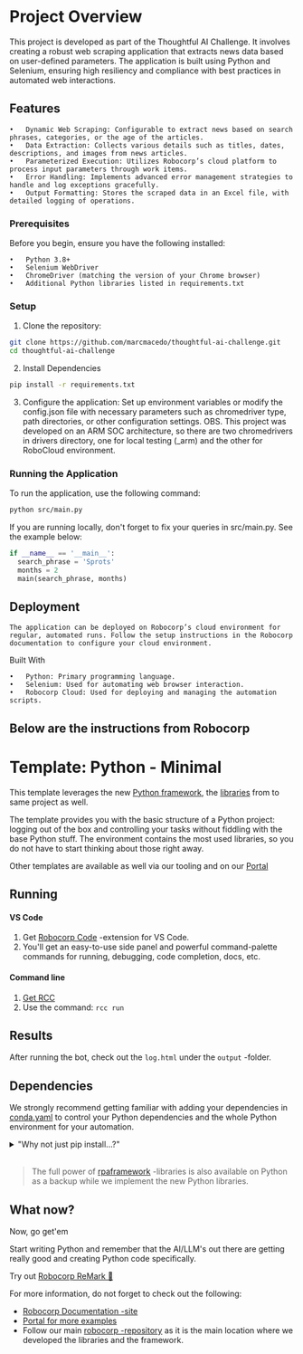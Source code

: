 # Project Overview

This project is developed as part of the Thoughtful AI Challenge. It involves creating a robust web scraping application that extracts news data based on user-defined parameters. The application is built using Python and Selenium, ensuring high resiliency and compliance with best practices in automated web interactions.

## Features

	•	Dynamic Web Scraping: Configurable to extract news based on search phrases, categories, or the age of the articles.
	•	Data Extraction: Collects various details such as titles, dates, descriptions, and images from news articles.
	•	Parameterized Execution: Utilizes Robocorp’s cloud platform to process input parameters through work items.
	•	Error Handling: Implements advanced error management strategies to handle and log exceptions gracefully.
	•	Output Formatting: Stores the scraped data in an Excel file, with detailed logging of operations.

### Prerequisites

Before you begin, ensure you have the following installed:

	•	Python 3.8+
	•	Selenium WebDriver
	•	ChromeDriver (matching the version of your Chrome browser)
	•	Additional Python libraries listed in requirements.txt

### Setup

1. Clone the repository:
  ```bash
  git clone https://github.com/marcmacedo/thoughtful-ai-challenge.git
  cd thoughtful-ai-challenge
  ```
 
  2. Install Dependencies
  
  ```bash
  pip install -r requirements.txt
  ```

  3. Configure the application:
	  Set up environment variables or modify the config.json file with necessary parameters such as chromedriver type, path directories, or other configuration settings.
    OBS. This project was developed on an ARM SOC architecture, so there are two chromedrivers in drivers directory, one for local testing (_arm) and the other for RoboCloud environment.
  
### Running the Application

To run the application, use the following command:
  ```bash
  python src/main.py
  ```
If you are running locally, don't forget to fix your queries in src/main.py. See the example below:
```python
if __name__ == '__main__':
  search_phrase = 'Sprots'
  months = 2
  main(search_phrase, months)
```

## Deployment

	The application can be deployed on Robocorp’s cloud environment for regular, automated runs. Follow the setup instructions in the Robocorp documentation to configure your cloud environment.

Built With

	•	Python: Primary programming language.
	•	Selenium: Used for automating web browser interaction.
	•	Robocorp Cloud: Used for deploying and managing the automation scripts.


Below are the instructions from Robocorp
---

# Template: Python - Minimal

This template leverages the new [Python framework](https://github.com/robocorp/robocorp), the [libraries](https://github.com/robocorp/robocorp/blob/master/docs/README.md#python-libraries) from to same project as well.

The template provides you with the basic structure of a Python project: logging out of the box and controlling your tasks without fiddling with the base Python stuff. The environment contains the most used libraries, so you do not have to start thinking about those right away. 

Other templates are available as well via our tooling and on our [Portal](https://robocorp.com/portal/tag/template)

## Running

#### VS Code
1. Get [Robocorp Code](https://robocorp.com/docs/developer-tools/visual-studio-code/extension-features) -extension for VS Code.
1. You'll get an easy-to-use side panel and powerful command-palette commands for running, debugging, code completion, docs, etc.

#### Command line
1. [Get RCC](https://github.com/robocorp/rcc?tab=readme-ov-file#getting-started)
1. Use the command: `rcc run`

## Results

After running the bot, check out the `log.html` under the `output` -folder.

## Dependencies

We strongly recommend getting familiar with adding your dependencies in [conda.yaml](conda.yaml) to control your Python dependencies and the whole Python environment for your automation.

<details>
  <summary>"Why not just pip install...?"</summary>

Think of [conda.yaml](conda.yaml) as an equivalent of the requirements.txt, but much better. 👩‍💻 With `conda.yaml`, you are not just controlling your PyPI dependencies; you control the complete Python environment, which makes things repeatable and easy.

You will probably need to run your code on another machine quite soon, so by using `conda.yaml`:
- You can avoid `Works on my machine` -cases
- You do not need to manage Python installations on all the machines
- You can control exactly which version of Python your automation will run on 
  - You'll also control the pip version to avoid dep. resolution changes
- No need for venv, pyenv, ... tooling and knowledge sharing inside your team.
- Define dependencies in conda.yaml, let our tooling do the heavy lifting.
- You get all the content of [conda-forge](https://prefix.dev/channels/conda-forge) without any extra tooling

> Dive deeper with [these](https://github.com/robocorp/rcc/blob/master/docs/recipes.md#what-is-in-condayaml) resources.

</details>
<br/>

> The full power of [rpaframework](https://robocorp.com/docs/python/rpa-framework) -libraries is also available on Python as a backup while we implement the new Python libraries.

## What now?

Now, go get'em

Start writing Python and remember that the AI/LLM's out there are getting really good and creating Python code specifically.

Try out [Robocorp ReMark 💬](https://chat.robocorp.com)

For more information, do not forget to check out the following:
- [Robocorp Documentation -site](https://robocorp.com/docs)
- [Portal for more examples](https://robocorp.com/portal)
- Follow our main [robocorp -repository](https://github.com/robocorp/robocorp) as it is the main location where we developed the libraries and the framework.